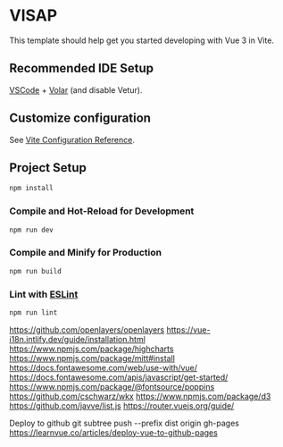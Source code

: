# VISAP

This template should help get you started developing with Vue 3 in Vite.

## Recommended IDE Setup

[VSCode](https://code.visualstudio.com/) + [Volar](https://marketplace.visualstudio.com/items?itemName=Vue.volar) (and disable Vetur).

## Customize configuration

See [Vite Configuration Reference](https://vitejs.dev/config/).

## Project Setup

```sh
npm install
```

### Compile and Hot-Reload for Development

```sh
npm run dev
```

### Compile and Minify for Production

```sh
npm run build
```

### Lint with [ESLint](https://eslint.org/)

```sh
npm run lint
```


https://github.com/openlayers/openlayers
https://vue-i18n.intlify.dev/guide/installation.html
https://www.npmjs.com/package/highcharts
https://www.npmjs.com/package/mitt#install
https://docs.fontawesome.com/web/use-with/vue/
https://docs.fontawesome.com/apis/javascript/get-started/
https://www.npmjs.com/package/@fontsource/poppins
https://github.com/cschwarz/wkx
https://www.npmjs.com/package/d3
https://github.com/javve/list.js
https://router.vuejs.org/guide/


Deploy to github
git subtree push --prefix dist origin gh-pages
https://learnvue.co/articles/deploy-vue-to-github-pages